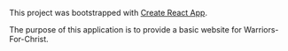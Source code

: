 This project was bootstrapped with [Create React App](https://github.com/facebookincubator/create-react-app).

The purpose of this application is to provide a basic website for Warriors-For-Christ.
